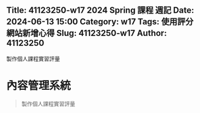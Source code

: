Title: 41123250-w17 2024 Spring 課程 週記
Date: 2024-06-13 15:00
Category: w17
Tags: 使用評分網站新增心得
Slug: 41123250-w17
Author: 41123250
---

製作個人課程實習評量

<!-- PELICAN_END_SUMMARY -->

# 內容管理系統
>製作個人課程實習評量